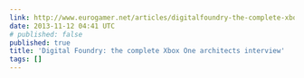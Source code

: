 ```yaml
---
link: http://www.eurogamer.net/articles/digitalfoundry-the-complete-xbox-one-interview
date: 2013-11-12 04:41 UTC
# published: false
published: true
title: 'Digital Foundry: the complete Xbox One architects interview'
tags: []
---
```




